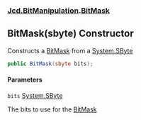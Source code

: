 ### [Jcd.BitManipulation](Jcd.BitManipulation.md 'Jcd.BitManipulation').[BitMask](Jcd.BitManipulation.BitMask.md 'Jcd.BitManipulation.BitMask')

## BitMask(sbyte) Constructor

Constructs a [BitMask](Jcd.BitManipulation.BitMask.md 'Jcd.BitManipulation.BitMask') from a [System.SByte](https://docs.microsoft.com/en-us/dotnet/api/System.SByte 'System.SByte')

```csharp
public BitMask(sbyte bits);
```
#### Parameters

<a name='Jcd.BitManipulation.BitMask.BitMask(sbyte).bits'></a>

`bits` [System.SByte](https://docs.microsoft.com/en-us/dotnet/api/System.SByte 'System.SByte')

The bits to use for the [BitMask](Jcd.BitManipulation.BitMask.md 'Jcd.BitManipulation.BitMask')
